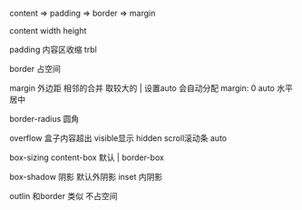 content => padding => border => margin
 
content width height
 
padding  内容区收缩 trbl
 
border   占空间
 
margin 外边距  相邻的合并 取较大的  | 设置auto 会自动分配 margin: 0 auto  水平居中
 
border-radius  圆角 
 
overflow 盒子内容超出 visible显示  hidden scroll滚动条 auto
 
box-sizing content-box 默认 | border-box  
 
box-shadow  阴影   默认外阴影 inset 内阴影
 
outlin 和border 类似 不占空间
 